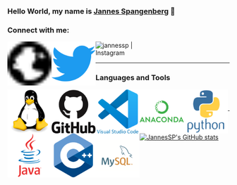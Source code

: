 ### Hello World, my name is [Jannes Spangenberg] 👋

### Connect with me:

[<img align="left" alt="jannessp.github.io" width="100px" src="https://raw.githubusercontent.com/iconic/open-iconic/master/svg/globe.svg" />][Jannes Spangenberg]
[<img align="left" alt="jannessp | Twitter" width="100px" src="https://raw.githubusercontent.com/devicons/devicon/master/icons/twitter/twitter-original.svg" />][twitter]
[<img align="left" alt="jannessp | Instagram" width="100px" src="https://cdn.jsdelivr.net/npm/simple-icons@v3/icons/instagram.svg" />][instagram]

<br />
<br />

***

### Languages and Tools

<img align="left" alt="Linux" width="100px" src="https://raw.githubusercontent.com/devicons/devicon/master/icons/linux/linux-original.svg" />
<img align="left" alt="GitHub" width="100px" src="https://raw.githubusercontent.com/devicons/devicon/master/icons/github/github-original-wordmark.svg" />
<img align="left" alt="vscode" width="100px" src="https://raw.githubusercontent.com/devicons/devicon/master/icons/vscode/vscode-original-wordmark.svg" />
<img align="left" alt="Conda" width="100px" src="https://raw.githubusercontent.com/devicons/devicon/master/icons/anaconda/anaconda-original-wordmark.svg" />
<img align="left" alt="Python" width="100px" src="https://raw.githubusercontent.com/devicons/devicon/master/icons/python/python-original-wordmark.svg" />
<img align="left" alt="Java" width="100px" src="https://raw.githubusercontent.com/devicons/devicon/master/icons/java/java-original-wordmark.svg" />
<img align="left" alt="C++" width="100px" src="https://raw.githubusercontent.com/devicons/devicon/master/icons/cplusplus/cplusplus-original.svg" />
<img align="left" alt="MySQL" width="100px" src="https://raw.githubusercontent.com/github/explore/80688e429a7d4ef2fca1e82350fe8e3517d3494d/topics/mysql/mysql.png"/>

<br />
<br />

***

[![JannesSP's GitHub stats](https://github-readme-stats.vercel.app/api?username=JannesSP&theme=dark&count_private=true&show_icons=true)
](https://github.com/anuraghazra/github-readme-stats)

[Jannes Spangenberg]:https://jannessp.github.io
[twitter]:https://twitter.com/Ja_Spangenberg
[instagram]:https://instagram.com/jannes_sp
